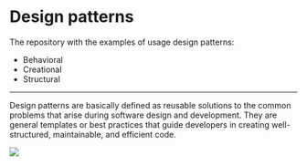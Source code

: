 # Design patterns
The repository with the examples of usage design patterns:
-  Behavioral
- Creational
- Structural
___
Design patterns are basically defined as reusable solutions to the common problems that arise during software design and development. They are general templates or best practices that guide developers in creating well-structured, maintainable, and efficient code.

![](https://media.geeksforgeeks.org/wp-content/uploads/20231229000629/Type-of-Design-Pattern.jpg)